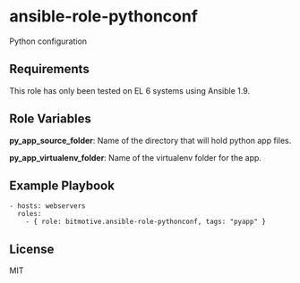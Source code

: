 ansible-role-pythonconf
=========

Python configuration

Requirements
------------

This role has only been tested on EL 6 systems using Ansible 1.9.

Role Variables
--------------

__py_app_source_folder__: Name of the directory that will hold python app files.

__py_app_virtualenv_folder__: Name of the virtualenv folder for the app.

Example Playbook
----------------

```
- hosts: webservers
  roles:
    - { role: bitmotive.ansible-role-pythonconf, tags: "pyapp" }
```

License
-------

MIT
